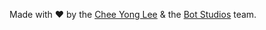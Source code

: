 Made with ❤️ by the [Chee Yong Lee](https://github.com/leecheeyong) & the [Bot Studios](https://github.com/BotStudios) team.